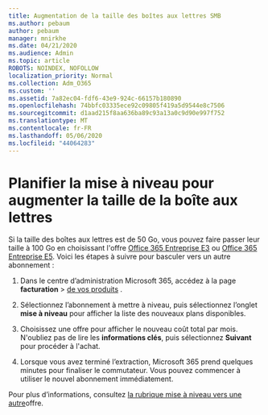 ```yaml
---
title: Augmentation de la taille des boîtes aux lettres SMB
ms.author: pebaum
author: pebaum
manager: mnirkhe
ms.date: 04/21/2020
ms.audience: Admin
ms.topic: article
ROBOTS: NOINDEX, NOFOLLOW
localization_priority: Normal
ms.collection: Adm_O365
ms.custom: ''
ms.assetid: 7a82ec04-fdf6-43e9-924c-66157b180890
ms.openlocfilehash: 74bbfc03335ece92c09805f419a5d9544e8c7506
ms.sourcegitcommit: d1aad215f8aa636ba89c93a13a0c9d90e997f752
ms.translationtype: MT
ms.contentlocale: fr-FR
ms.lasthandoff: 05/06/2020
ms.locfileid: "44064283"
---
```

# <a name="upgrade-plans-to-increase-mailbox-size"></a>Planifier la mise à niveau pour augmenter la taille de la boîte aux lettres

Si la taille des boîtes aux lettres est de 50 Go, vous pouvez faire passer leur taille à 100 Go en choisissant l'offre [Office 365 Entreprise E3](https://products.office.com/business/office-365-enterprise-e3-business-software) ou [Office 365 Entreprise E5](https://products.office.com/business/office-365-enterprise-e5-business-software). Voici les étapes à suivre pour basculer vers un autre abonnement :
  
1. Dans le centre d’administration Microsoft 365, accédez à la page **facturation** > [de vos produits](https://go.microsoft.com/fwlink/p/?linkid=842054) .

2. Sélectionnez l’abonnement à mettre à niveau, puis sélectionnez l’onglet **mise à niveau** pour afficher la liste des nouveaux plans disponibles.

3. Choisissez une offre pour afficher le nouveau coût total par mois. N'oubliez pas de lire les **informations clés**, puis sélectionnez **Suivant** pour procéder à l'achat.

4. Lorsque vous avez terminé l’extraction, Microsoft 365 prend quelques minutes pour finaliser le commutateur. Vous pouvez commencer à utiliser le nouvel abonnement immédiatement.

Pour plus d’informations, consultez [la rubrique mise à niveau vers une autre](https://docs.microsoft.com/microsoft-365/commerce/subscriptions/upgrade-to-different-plan)offre.